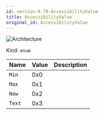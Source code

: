 ```yaml
---
id: version-0.79-AccessibilityValue
title: AccessibilityValue
original_id: AccessibilityValue
---
```


![Architecture](https://img.shields.io/badge/architecture-old_only-yellow)

Kind: `enum`

| Name |  Value | Description |
|--|--|--|
|`Min` | 0x0  |  |
|`Max` | 0x1  |  |
|`Now` | 0x2  |  |
|`Text` | 0x3  |  |
